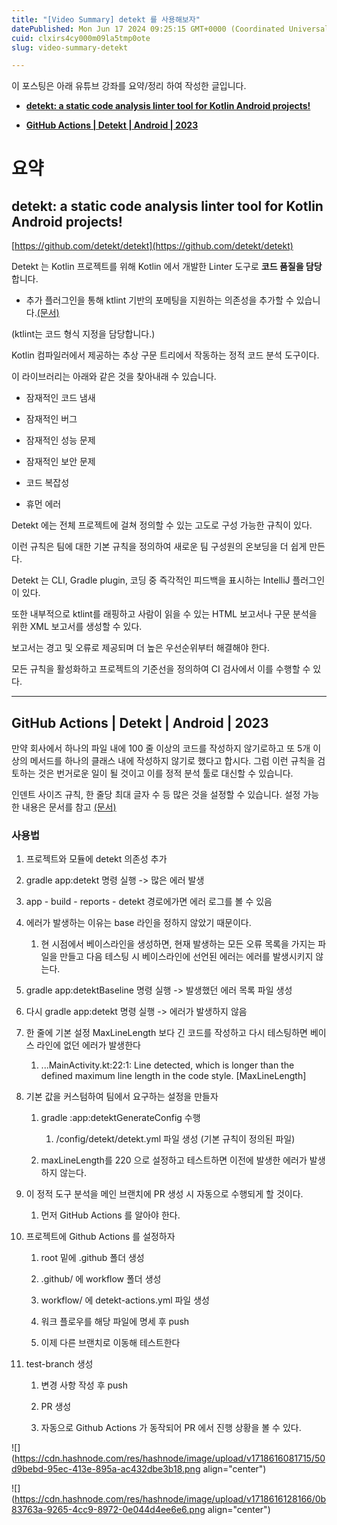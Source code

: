 ```yaml
---
title: "[Video Summary] detekt 를 사용해보자"
datePublished: Mon Jun 17 2024 09:25:15 GMT+0000 (Coordinated Universal Time)
cuid: clxirs4cy000m09la5tmp0ote
slug: video-summary-detekt

---
```


이 포스팅은 아래 유튜브 강좌를 요약/정리 하여 작성한 글입니다.

* [**detekt: a static code analysis linter tool for Kotlin Android projects!**](https://www.youtube.com/watch?v=o384NbCDB0U&t=31s)
    
* [**GitHub Actions | Detekt | Android | 2023**](https://www.youtube.com/watch?v=xDL4iyr_Oq8&t=30s)
    

# 요약

## detekt: a static code analysis linter tool for Kotlin Android projects!

[https://github.com/detekt/detekt](https://github.com/detekt/detekt)

Detekt 는 Kotlin 프로젝트를 위해 Kotlin 에서 개발한 Linter 도구로 **코드 품질을 담당**합니다.

* 추가 플러그인을 통해 ktlint 기반의 포메팅을 지원하는 의존성을 추가할 수 있습니다.[(문서)](https://detekt.dev/docs/intro#adding-more-rule-sets)
    

(ktlint는 코드 형식 지정을 담당합니다.)

Kotlin 컴파일러에서 제공하는 추상 구문 트리에서 작동하는 정적 코드 분석 도구이다.

이 라이브러리는 아래와 같은 것을 찾아내래 수 있습니다.

* 잠재적인 코드 냄새
    
* 잠재적인 버그
    
* 잠재적인 성능 문제
    
* 잠재적인 보안 문제
    
* 코드 복잡성
    
* 휴먼 에러
    

Detekt 에는 전체 프로젝트에 걸쳐 정의할 수 있는 고도로 구성 가능한 규칙이 있다.

이런 규칙은 팀에 대한 기본 규칙을 정의하여 새로운 팀 구성원의 온보딩을 더 쉽게 만든다.

Detekt 는 CLI, Gradle plugin, 코딩 중 즉각적인 피드백을 표시하는 IntelliJ 플러그인이 있다.

또한 내부적으로 ktlint를 래핑하고 사람이 읽을 수 있는 HTML 보고서나 구문 분석을 위한 XML 보고서를 생성할 수 있다.

보고서는 경고 및 오류로 제공되며 더 높은 우선순위부터 해결해야 한다.

모든 규칙을 활성화하고 프로젝트의 기준선을 정의하여 CI 검사에서 이를 수행할 수 있다.

---

## GitHub Actions | Detekt | Android | 2023

만약 회사에서 하나의 파일 내에 100 줄 이상의 코드를 작성하지 않기로하고 또 5개 이상의 메서드를 하나의 클래스 내에 작성하지 않기로 했다고 합시다. 그럼 이런 규칙을 검토하는 것은 번거로운 일이 될 것이고 이를 정적 분석 툴로 대신할 수 있습니다.

인덴트 사이즈 규칙, 한 줄당 최대 글자 수 등 많은 것을 설정할 수 있습니다. 설정 가능한 내용은 문서를 참고 [(문서)](https://detekt.dev/docs/rules/formatting)

### 사용법

1. 프로젝트와 모듈에 detekt 의존성 추가
    
2. gradle app:detekt 명령 실행 -&gt; 많은 에러 발생
    
3. app - build - reports - detekt 경로에가면 에러 로그를 볼 수 있음
    
4. 에러가 발생하는 이유는 base 라인을 정하지 않았기 때문이다.
    
    1. 현 시점에서 베이스라인을 생성하면, 현재 발생하는 모든 오류 목록을 가지는 파일을 만들고 다음 테스팅 시 베이스라인에 선언된 에러는 에러를 발생시키지 않는다.
        
5. gradle app:detektBaseline 명령 실행 -&gt; 발생했던 에러 목록 파일 생성
    
6. 다시 gradle app:detekt 명령 실행 -&gt; 에러가 발생하지 않음
    
7. 한 줄에 기본 설정 MaxLineLength 보다 긴 코드를 작성하고 다시 테스팅하면 베이스 라인에 없던 에러가 발생한다
    
    1. ...MainActivity.kt:22:1: Line detected, which is longer than the defined maximum line length in the code style. \[MaxLineLength\]
        
8. 기본 값을 커스텀하여 팀에서 요구하는 설정을 만들자
    
    1. gradle :app:detektGenerateConfig 수행
        
        1. /config/detekt/detekt.yml 파일 생성 (기본 규칙이 정의된 파일)
            
    2. maxLineLength를 220 으로 설정하고 테스트하면 이전에 발생한 에러가 발생하지 않는다.
        
9. 이 정적 도구 분석을 메인 브랜치에 PR 생성 시 자동으로 수행되게 할 것이다.
    
    1. 먼저 GitHub Actions 를 알아야 한다.
        
10. 프로젝트에 Github Actions 를 설정하자
    
    1. root 밑에 .github 폴더 생성
        
    2. .github/ 에 workflow 폴더 생성
        
    3. workflow/ 에 detekt-actions.yml 파일 생성
        
    4. 워크 플로우를 해당 파일에 명세 후 push
        
    5. 이제 다른 브랜치로 이동해 테스트한다
        
11. test-branch 생성
    
    1. 변경 사항 작성 후 push
        
    2. PR 생성
        
    3. 자동으로 Github Actions 가 동작되어 PR 에서 진행 상황을 볼 수 있다.
        

![](https://cdn.hashnode.com/res/hashnode/image/upload/v1718616081715/50d9bebd-95ec-413e-895a-ac432dbe3b18.png align="center")

![](https://cdn.hashnode.com/res/hashnode/image/upload/v1718616128166/0b83763a-9265-4cc9-8972-0e044d4ee6e6.png align="center")